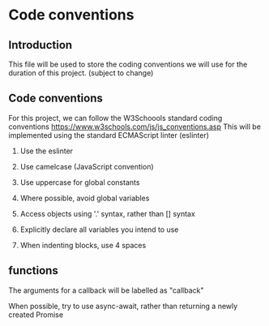# Code conventions

## Introduction
This file will be used to store the coding conventions we will use for the duration of this project.
(subject to change)


## Code conventions
For this project, we can follow the W3Schoools standard coding conventions
https://www.w3schools.com/js/js_conventions.asp
This will be implemented using the standard ECMAScript linter (eslinter)

1) Use the eslinter

2) Use camelcase (JavaScript convention)

2) Use uppercase for global constants

5) Where possible, avoid global variables

5) Access objects using '.' syntax, rather than [] syntax

6) Explicitly declare all variables you intend to use

7) When indenting blocks, use 4 spaces

## functions
The arguments for a callback will be labelled as "callback"

When possible, try to use async-await, rather than returning a newly created Promise
